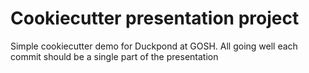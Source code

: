 # Cookiecutter presentation project

Simple cookiecutter demo for Duckpond at GOSH. All going well each commit should be a single part of the presentation
